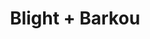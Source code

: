 ---
pid: PT358
title: Blight + Barkou
location_transcription: Penn Treaty
zipcode: '19140'
outside_phl: 
neighborhood: Hunting Park
age: '61'
age_range: 60-69
instagram: 
image_file_name: PT_358.jpg
proposal_transcription: 
topic: Unknown
topic_summary: '0'
type: Other No Form
keywords_other: blight
credit: John Amc Bende
image_labels: 
twitter: 
facebook: 
permalink: "/monuments/pt358/"
layout: item-page
---